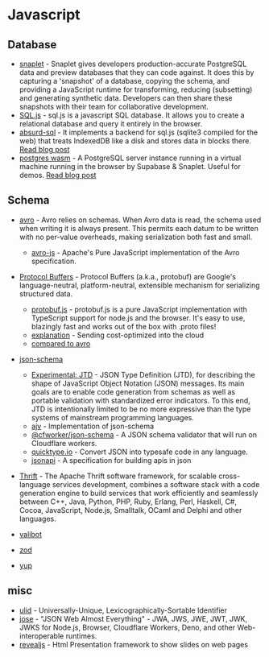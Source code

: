 # Javascript

## Database

- [snaplet](https://docs.snaplet.dev/) - Snaplet gives developers production-accurate PostgreSQL data and preview databases that they can code against. It does this by capturing a 'snapshot' of a database, copying the schema, and providing a JavaScript runtime for transforming, reducing (subsetting) and generating synthetic data. Developers can then share these snapshots with their team for collaborative development.
- [SQL.js](https://sql.js.org/#/) - sql.js is a javascript SQL database. It allows you to create a relational database and query it entirely in the browser.
- [absurd-sql](https://github.com/jlongster/absurd-sql) - It implements a backend for sql.js (sqlite3 compiled for the web) that treats IndexedDB like a disk and stores data in blocks there. [Read blog post](https://jlongster.com/future-sql-web)
- [postgres wasm](https://github.com/snaplet/postgres-wasm) - A PostgreSQL server instance running in a virtual machine running in the browser
by Supabase & Snaplet. Useful for demos. [Read blog post](https://supabase.com/blog/postgres-wasm)

## Schema

- [avro](https://avro.apache.org/docs/) - Avro relies on schemas. When Avro data is read, the schema used when writing it is always present. This permits each datum to be written with no per-value overheads, making serialization both fast and small.
  - [avro-js](https://www.npmjs.com/package/avro-js) - Apache's Pure JavaScript implementation of the Avro specification.

- [Protocol Buffers](https://github.com/protocolbuffers/protobuf) - Protocol Buffers (a.k.a., protobuf) are Google's language-neutral, platform-neutral, extensible mechanism for serializing structured data.
  - [protobuf.js](https://github.com/protobufjs/protobuf.js/) - protobuf.js is a pure JavaScript implementation with TypeScript support for node.js and the browser. It's easy to use, blazingly fast and works out of the box with .proto files!
  - [explanation](https://blog.basyskom.com/2020/protobuf-for-iot) - Sending cost-optimized into the cloud
  - [compared to avro](https://blog.basyskom.com/2021/what-is-apache-avro-compared-to-protobuf)

- [json-schema](https://json-schema.org/)
  - [Experimental: JTD](https://jsontypedef.com/) - JSON Type Definition (JTD), for describing the shape of JavaScript Object Notation (JSON) messages. Its main goals are to enable code generation from schemas as well as portable validation with standardized error indicators. To this end, JTD is intentionally limited to be no more expressive than the type systems of mainstream programming languages.
  - [ajv](https://github.com/ajv-validator/ajv) - Implementation of json-schema
  - [@cfworker/json-schema](https://github.com/cfworker/cfworker/blob/main/packages/json-schema/README.md) - A JSON schema validator that will run on Cloudflare workers.
  - [quicktype.io](https://quicktype.io/) - Convert JSON into typesafe code in any language.
  - [jsonapi](https://jsonapi.org/) - A specification for building apis in json

- [Thrift](https://thrift.apache.org/) - The Apache Thrift software framework, for scalable cross-language services development, combines a software stack with a code generation engine to build services that work efficiently and seamlessly between C++, Java, Python, PHP, Ruby, Erlang, Perl, Haskell, C#, Cocoa, JavaScript, Node.js, Smalltalk, OCaml and Delphi and other languages.

- [valibot](https://valibot.dev)
- [zod](https://zod.dev/)
- [yup](https://github.com/jquense/yup)


## misc

- [ulid](https://github.com/ulid) - Universally-Unique, Lexicographically-Sortable Identifier
- [jose](https://github.com/panva/jose) - "JSON Web Almost Everything" - JWA, JWS, JWE, JWT, JWK, JWKS for Node.js, Browser, Cloudflare Workers, Deno, and other Web-interoperable runtimes.
- [revealjs](https://revealjs.com/#/2) - Html Presentation framework to show slides on web pages


